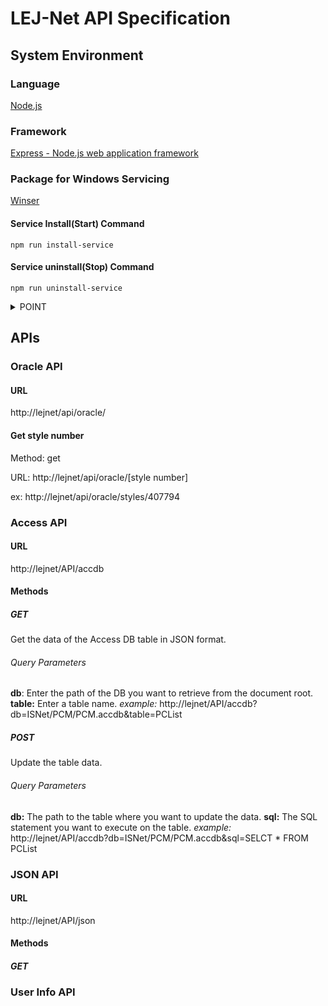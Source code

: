 # LEJ-Net API Specification

## System Environment

### Language

[Node.js](https://nodejs.org/en/)

### Framework

[Express - Node.js web application framework](https://expressjs.com/)

### Package for Windows Servicing

[Winser](https://www.npmjs.com/package/winser)

#### Service Install(Start) Command

`npm run install-service`

#### Service uninstall(Stop) Command

`npm run uninstall-service`

<details><summary>POINT</summary>
Run these commands after running Command Prompt or PowerShell as an administrator on IIS.
</details>

## APIs

### Oracle API

#### URL

http://lejnet/api/oracle/

#### Get style number

Method: get

URL: http://lejnet/api/oracle/[style number]

ex: http://lejnet/api/oracle/styles/407794

### Access API

#### URL

http://lejnet/API/accdb

#### Methods

##### GET

Get the data of the Access DB table in JSON format.

###### Query Parameters

**db**: Enter the path of the DB you want to retrieve from the document root. **table:** Enter a table name. _example:_ http://lejnet/API/accdb?db=ISNet/PCM/PCM.accdb&table=PCList

##### POST

Update the table data.

###### Query Parameters

**db:** The path to the table where you want to update the data. **sql:** The SQL statement you want to execute on the table. _example:_ http://lejnet/API/accdb?db=ISNet/PCM/PCM.accdb&sql=SELCT \* FROM PCList

### JSON API

#### URL

http://lejnet/API/json

#### Methods

##### GET

### User Info API

